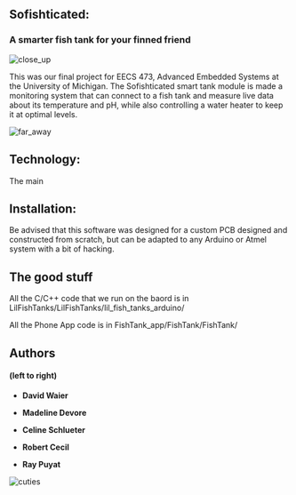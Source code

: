 ## Sofishticated: 
### A smarter fish tank for your finned friend

![close_up](https://user-images.githubusercontent.com/41589697/71604908-26a69800-2b33-11ea-80fa-e5c2636d1bf4.jpeg)


This was our final project for EECS 473, Advanced Embedded Systems at the University of Michigan.
The Sofishticated smart tank module is made a monitoring system that can connect to a fish tank and measure live data about its temperature and pH, while also controlling a water heater to keep it at optimal levels.

![far_away](https://user-images.githubusercontent.com/41589697/71604920-3d4cef00-2b33-11ea-815b-50a8049a89a6.jpeg)

## Technology:

The main 

## Installation:
Be advised that this software was designed for a custom PCB designed and constructed from scratch, but can be adapted to any Arduino or Atmel system with a bit of hacking.

## The good stuff
All the C/C++ code that we run on the baord is in LilFishTanks/LilFishTanks/lil_fish_tanks_arduino/

All the Phone App code is in FishTank_app/FishTank/FishTank/

## Authors
#### (left to right)


* **David Waier** 

* **Madeline Devore** 

* **Celine Schlueter**

* **Robert Cecil** 

* **Ray Puyat** 

![cuties](https://user-images.githubusercontent.com/41589697/71604888-f3640900-2b32-11ea-96e6-fc64cbe460e1.jpeg)

